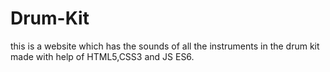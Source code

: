 # Drum-Kit
this is a website which has the sounds of all the instruments in the drum kit made with help of HTML5,CSS3 and JS ES6.

